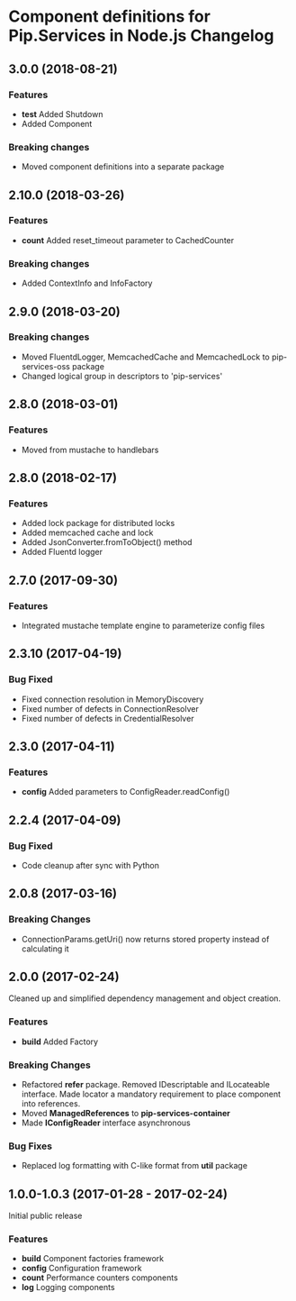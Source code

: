 # Component definitions for Pip.Services in Node.js Changelog

## <a name="3.0.0"></a> 3.0.0 (2018-08-21) 

### Features
* **test** Added Shutdown
* Added Component

### Breaking changes
* Moved component definitions into a separate package

## <a name="2.10.0"></a> 2.10.0 (2018-03-26) 

### Features
* **count** Added reset_timeout parameter to CachedCounter

### Breaking changes
* Added ContextInfo and InfoFactory

## <a name="2.9.0"></a> 2.9.0 (2018-03-20) 

### Breaking changes
* Moved FluentdLogger, MemcachedCache and MemcachedLock to pip-services-oss package
* Changed logical group in descriptors to 'pip-services'

## <a name="2.8.0"></a> 2.8.0 (2018-03-01) 

### Features
* Moved from mustache to handlebars

## <a name="2.8.0"></a> 2.8.0 (2018-02-17) 

### Features
* Added lock package for distributed locks
* Added memcached cache and lock
* Added JsonConverter.fromToObject() method
* Added Fluentd logger

## <a name="2.7.0"></a> 2.7.0 (2017-09-30) 

### Features
* Integrated mustache template engine to parameterize config files

## <a name="2.3.10"></a> 2.3.10 (2017-04-19)

### Bug Fixed
* Fixed connection resolution in MemoryDiscovery
* Fixed number of defects in ConnectionResolver
* Fixed number of defects in CredentialResolver

## <a name="2.3.0"></a> 2.3.0 (2017-04-11)

### Features
* **config** Added parameters to ConfigReader.readConfig()

## <a name="2.2.4"></a> 2.2.4 (2017-04-09)

### Bug Fixed
* Code cleanup after sync with Python

## <a name="2.0.8"></a> 2.0.8 (2017-03-16)

### Breaking Changes
* ConnectionParams.getUri() now returns stored property instead of calculating it

## <a name="2.0.0"></a> 2.0.0 (2017-02-24)

Cleaned up and simplified dependency management and object creation.

### Features
* **build** Added Factory

### Breaking Changes
* Refactored **refer** package. Removed IDescriptable and ILocateable interface. Made locator a mandatory requirement to place component into references.
* Moved **ManagedReferences** to **pip-services-container**
* Made **IConfigReader** interface asynchronous

### Bug Fixes
* Replaced log formatting with C-like format from **util** package

## <a name="1.0.0"></a> 1.0.0-1.0.3 (2017-01-28 - 2017-02-24)

Initial public release

### Features
* **build** Component factories framework
* **config** Configuration framework
* **count** Performance counters components
* **log** Logging components

